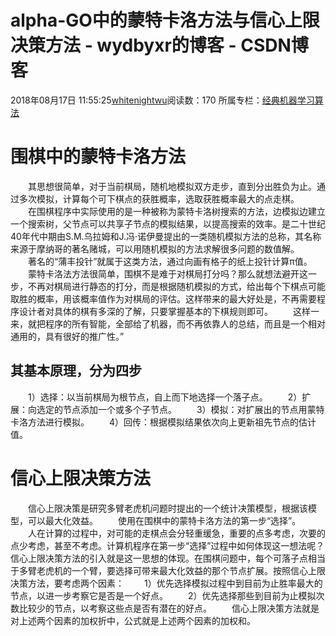 # alpha-GO中的蒙特卡洛方法与信心上限决策方法 - wydbyxr的博客 - CSDN博客
2018年08月17日 11:55:25[whitenightwu](https://me.csdn.net/wydbyxr)阅读数：170
所属专栏：[经典机器学习算法](https://blog.csdn.net/column/details/28812.html)
# 围棋中的蒙特卡洛方法
　　其思想很简单，对于当前棋局，随机地模拟双方走步，直到分出胜负为止。通过多次模拟，计算每个可下棋点的获胜概率，选取获胜概率最大的点走棋。 
　　在围棋程序中实际使用的是一种被称为蒙特卡洛树搜索的方法，边模拟边建立一个搜索树，父节点可以共享子节点的模拟结果，以提高搜索的效率。是二十世纪40年代中期由S.M.乌拉姆和J.冯·诺伊曼提出的一类随机模拟方法的总称，其名称来源于摩纳哥的著名赌城，可以用随机模拟的方法求解很多问题的数值解。 
　　著名的“蒲丰投针”就属于这类方法，通过向画有格子的纸上投针计算π值。 
　　蒙特卡洛法方法很简单，围棋不是难于对棋局打分吗？那么就想法避开这一步，不再对棋局进行静态的打分，而是根据随机模拟的方式，给出每个下棋点可能取胜的概率，用该概率值作为对棋局的评估。这样带来的最大好处是，不再需要程序设计者对具体的棋有多深的了解，只要掌握基本的下棋规则即可。 
　　这样一来，就把程序的所有智能，全部给了机器，而不再依靠人的总结，而且是一个相对通用的，具有很好的推广性。”
## 其基本原理，分为四步
　　1）选择：以当前棋局为根节点，自上而下地选择一个落子点。 
　　2）扩展：向选定的节点添加一个或多个子节点。 
　　3）模拟：对扩展出的节点用蒙特卡洛方法进行模拟。 
　　4）回传：根据模拟结果依次向上更新祖先节点的估计值。
# 信心上限决策方法
　　信心上限决策是研究多臂老虎机问题时提出的一个统计决策模型，根据该模型，可以最大化效益。 
　　使用在围棋中的蒙特卡洛方法的第一步“选择”。 
　　人在计算的过程中，对可能的走棋点会分轻重缓急，重要的点多考虑，次要的点少考虑，甚至不考虑。计算机程序在第一步“选择”过程中如何体现这一想法呢？信心上限决策方法的引入就是这一思想的体现。在围棋问题中，每个可落子点相当于多臂老虎机的一个臂，要选择可带来最大化效益的那个节点扩展。按照信心上限决策方法，要考虑两个因素： 
　　1）优先选择模拟过程中到目前为止胜率最大的节点，以进一步考察它是否是一个好点。 
　　2）优先选择那些到目前为止模拟次数比较少的节点，以考察这些点是否有潜在的好点。 
　　信心上限决策方法就是对上述两个因素的加权折中，公式就是上述两个因素的加权和。
